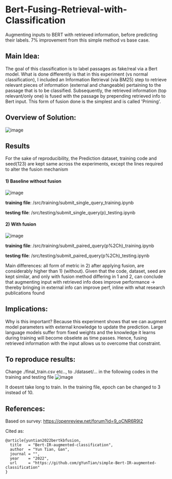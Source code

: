 # Bert-Fusing-Retrieval-with-Classification
Augmenting inputs to BERT with retrieved information, before predicting their labels. 7% improvement from this simple method vs base case.

## Main Idea:
The goal of this classification is to label passages as fake/real via a Bert model.
What is done differently is that in this experiment (vs normal classification), I included an Information Retrieval (via BM25) step to retrieve relevant pieces of information (external and changeable) pertaining to the passage that is to be classified.
Subsequently, the retrieved information (top relevant/only one) is fused with the passage by prepending retrieved info to Bert input.
This form of fusion done is the simplest and is called 'Priming'. <br/>

## Overview of Solution:
![image](https://user-images.githubusercontent.com/54625060/170184988-c058e8ba-687c-40e4-9515-2f32c5881012.png) <br />

## Results
For the sake of reproducibility, the Prediction dataset, training code and seed(123) are kept same across the experiments, except the lines required to alter the fusion mechanism 

#### 1) Baseline without fusion
![image](https://user-images.githubusercontent.com/54625060/170638629-d9083dea-f623-4e59-9821-da4095d55d56.png)

<b>training file</b>: /src/training/submit_single_query_training.ipynb

<b>testing file</b>: /src/testing/submit_single_query(p)_testing.ipynb <br />
#### 2) With fusion
![image](https://user-images.githubusercontent.com/54625060/170638587-4f102fe5-c723-45df-b8f0-fc1c67faaec1.png)

<b>training file</b>: /src/training/submit_paired_query(p%2Ch)_training.ipynb

<b>testing file</b>: /src/testing/submit_paired_query(p%2Ch)_testing.ipynb

Main differences: all form of metric in 2) after applying fusion, are considerably higher than 1) (without).
Given that the code, dataset, seed are kept similar, and only with fusion method differing in 1 and 2, can conclude that augmenting input with retrieved info does improve performance -> thereby bringing in external info can improve perf, inline with what research publications found <br />

## Implications:
Why is this important? Because this experiment shows that we can augment model parameters with external knowledge to update the prediction. 
Large language models suffer from fixed weights and the knowledge it learns during training will become obselete as time passes.
Hence, fusing retrieved information with the input allows us to overcome that constraint.

## To reproduce results:
Change ./final_train.csv etc.., to ./dataset/... in the following codes in the training and testing file
![image](https://user-images.githubusercontent.com/54625060/170484339-21d1db66-19d9-4126-8bb3-5a2f8b684b7b.png)


It doesnt take long to train. In the training file, epoch can be changed to 3 instead of 10.

## References:
Based on survey: https://openreview.net/forum?id=9_oCNR6R9l2

Cited as:

    @article{yuntian2022bertkbfusion,
      title   = "Bert-IR-augmented-classification",
      author  = "Yun Tian, Gan",
      journal = "",
      year    = "2022",
      url     = "https://github.com/gYunTian/simple-Bert-IR-augmented-classification"
    }
